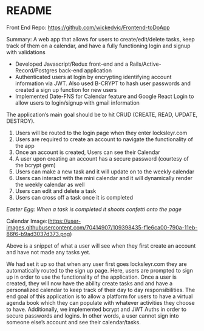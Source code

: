 # README

Front End Repo: https://github.com/wickedvic/Frontend-toDoApp

Summary: A web app that allows for users to create/edit/delete tasks, keep track of them on a calendar, and have a fully functioning login and signup with validations
- Developed Javascript/Redux front-end and a Rails/Active-Record/Postgres back-end application 
- Authenticated users at login by encrypting identifying account information via JWT. Also used B-CRYPT to hash user passwords and created a sign up function for new users
- Implemented Date-FNS for Calendar feature and Google React Login to allow users to login/signup with gmail information 


The application’s main goal should be to hit CRUD (CREATE, READ, UPDATE, DESTROY).

1. Users will be routed to the login page when they enter locksleyr.com
2. Users are required to create an account to navigate the functionality of the app
3. Once an account is created, Users can see their Calendar
4. A user upon creating an account has a secure password (courtesy of the bcrypt gem)
5. Users can make a new task and it will update on to the weekly calendar
6. Users can interact with the mini calendar and it will dynamically render the weekly calendar as well
7. Users can edit and delete a task
8. Users can cross off a task once it is completed

*Easter Egg: When a task is completed it shoots confetti onto the page*

Calendar Image:(https://user-images.githubusercontent.com/70414907/109398435-f1e6ca00-790a-11eb-86f6-b9ad3037d373.png)

Above is a snippet of what a user will see when they first create an account and have not made any tasks yet.

We had set it up so that when any user first goes locksleyr.com they are automatically routed to the sign up page. Here, users are prompted to sign up in order to use the functionality of the application. Once a user is created, they will now have the ability create tasks and and have a personalized calendar to keep track of their day to day responsibilities. The end goal of this application is to allow a platform for users to have a virtual agenda book which they can populate with whatever activities they choose to have. Additionally, we implemented bcrypt and JWT Auths in order to secure passwords and logins. In other words, a user cannot sign into someone else’s account and see their calendar/tasks.
